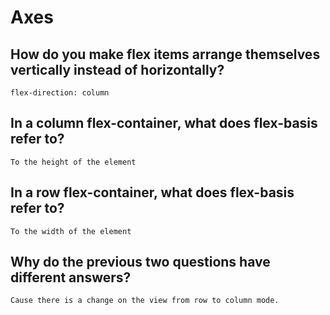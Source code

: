 # Axes

## How do you make flex items arrange themselves vertically instead of horizontally?
    flex-direction: column 
## In a column flex-container, what does flex-basis refer to?
    To the height of the element
## In a row flex-container, what does flex-basis refer to?
    To the width of the element
## Why do the previous two questions have different answers?
    Cause there is a change on the view from row to column mode. 